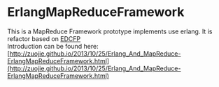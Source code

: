 ErlangMapReduceFramework
========================

This is a MapReduce Framework prototype implements use erlang. It is refactor based on [EDCFP](https://github.com/zuojie/EDCFP)   
Introduction can be found here:   
[http://zuojie.github.io/2013/10/25/Erlang_And_MapReduce-ErlangMapReduceFramework.html](http://zuojie.github.io/2013/10/25/Erlang_And_MapReduce-ErlangMapReduceFramework.html)
